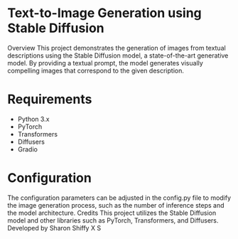 # Text-to-Image Generation using Stable Diffusion
Overview
This project demonstrates the generation of images from textual descriptions using the Stable Diffusion model, a state-of-the-art generative model. By providing a textual prompt, the model generates visually compelling images that correspond to the given description.

# Requirements
- Python 3.x
- PyTorch
- Transformers
- Diffusers
- Gradio
# Configuration
The configuration parameters can be adjusted in the config.py file to modify the image generation process, such as the number of inference steps and the model architecture.
Credits
This project utilizes the Stable Diffusion model and other libraries such as PyTorch, Transformers, and Diffusers. \
Developed by Sharon Shiffy X S
